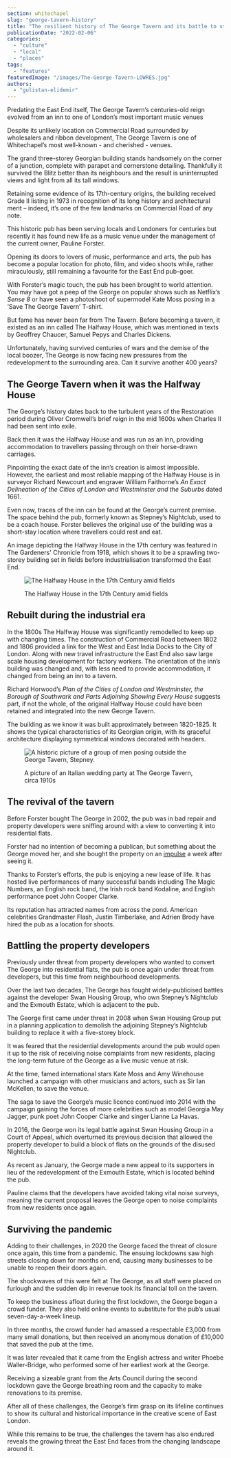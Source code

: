 ```yaml
---
section: whitechapel
slug: "george-tavern-history"
title: "The resilient history of The George Tavern and its battle to stay"
publicationDate: "2022-02-06"
categories: 
  - "culture"
  - "local"
  - "places"
tags: 
  - "features"
featuredImage: "/images/The-George-Tavern-LOWRES.jpg"
authors: 
  - "gulistan-elidemir"
---
```


Predating the East End itself, The George Tavern’s centuries-old reign evolved from an inn to one of London’s most important music venues

Despite its unlikely location on Commercial Road surrounded by wholesalers and ribbon development, The George Tavern is one of Whitechapel’s most well-known - and cherished - venues. 

The grand three-storey Georgian building stands handsomely on the corner of a junction, complete with parapet and cornerstone detailing. Thankfully it survived the Blitz better than its neighbours and the result is uninterrupted views and light from all its tall windows. 

Retaining some evidence of its 17th-century origins, the building received Grade II listing in 1973 in recognition of its long history and architectural merit – indeed, it’s one of the few landmarks on Commercial Road of any note.

This historic pub has been serving locals and Londoners for centuries but recently it has found new life as a music venue under the management of the current owner, Pauline Forster.

Opening its doors to lovers of music, performance and arts, the pub has become a popular location for photo, film, and video shoots while, rather miraculously, still remaining a favourite for the East End pub-goer. 

With Forster’s magic touch, the pub has been brought to world attention. You may have got a peep of the George on popular shows such as Netflix’s _Sense 8_ or have seen a photoshoot of supermodel Kate Moss posing in a ‘Save The George Tavern’ T-shirt. 

But fame has never been far from The Tavern. Before becoming a tavern, it existed as an inn called The Halfway House, which was mentioned in texts by Geoffrey Chaucer, Samuel Pepys and Charles Dickens.

Unfortunately, having survived centuries of wars and the demise of the local boozer, The George is now facing new pressures from the redevelopment to the surrounding area. Can it survive another 400 years? 

## The George Tavern when it was the Halfway House

The George’s history dates back to the turbulent years of the Restoration period during Oliver Cromwell’s brief reign in the mid 1600s when Charles II had been sent into exile. 

Back then it was the Halfway House and was run as an inn, providing accommodation to travellers passing through on their horse-drawn carriages. 

Pinpointing the exact date of the inn’s creation is almost impossible. However, the earliest and most reliable mapping of the Halfway House is in surveyor Richard Newcourt and engraver William Faithorne’s _An Exact Delineation of the Cities of London and Westminster and the Suburbs_ dated 1661. 

Even now, traces of the inn can be found at the George’s current premise. The space behind the pub, formerly known as Stepney’s Nightclub, used to be a coach house. Forster believes the original use of the building was a short-stay location where travellers could rest and eat. 

An image depicting the Halfway House in the 17th century was featured in The Gardeners' Chronicle from 1918, which shows it to be a sprawling two-storey building set in fields before industrialisation transformed the East End.

<figure>

![The Halfway House in the 17th Century amid fields](/images/Halfway-House-in-the-17th-Century.jpeg)

<figcaption>

The Halfway House in the 17th Century amid fields

</figcaption>

</figure>

## Rebuilt during the industrial era

In the 1800s The Halfway House was significantly remodelled to keep up with changing times. The construction of Commercial Road between 1802 and 1806 provided a link for the West and East India Docks to the City of London. Along with new travel infrastructure the East End also saw large scale housing development for factory workers. The orientation of the inn’s building was changed and, with less need to provide accommodation, it changed from being an inn to a tavern.

Richard Horwood’s _Plan of the Cities of London and Westminster, the Borough of Southwark and Parts Adjoining Showing Every House_ suggests part, if not the whole, of the original Halfway House could have been retained and integrated into the new George Tavern. 

The building as we know it was built approximately between 1820-1825. It shows the typical characteristics of its Georgian origin, with its graceful architecture displaying symmetrical windows decorated with headers. 

<figure>

![A historic picture of a group of men posing outside the George Tavern, Stepney.](/images/old-pic-george.jpg)

<figcaption>

A picture of an Italian wedding party at The George Tavern, circa 1910s

</figcaption>

</figure>

## The revival of the tavern 

Before Forster bought The George in 2002, the pub was in bad repair and property developers were sniffing around with a view to converting it into residential flats. 

Forster had no intention of becoming a publican, but something about the George moved her, and she bought the property on an [impulse](https://spitalfieldslife.com/2013/08/31/at-the-george-tavern/) a week after seeing it.

Thanks to Forster’s efforts, the pub is enjoying a new lease of life. It has hosted live performances of many successful bands including The Magic Numbers, an English rock band, the Irish rock band Kodaline, and English performance poet John Cooper Clarke. 

Its reputation has attracted names from across the pond. American celebrities Grandmaster Flash, Justin Timberlake, and Adrien Brody have hired the pub as a location for shoots.

## Battling the property developers

Previously under threat from property developers who wanted to convert The George into residential flats, the pub is once again under threat from developers, but this time from neighbourhood developments. 

Over the last two decades, The George has fought widely-publicised battles against the developer Swan Housing Group, who own Stepney’s Nightclub and the Exmouth Estate, which is adjacent to the pub.

The George first came under threat in 2008 when Swan Housing Group put in a planning application to demolish the adjoining Stepney’s Nightclub building to replace it with a five-storey block. 

It was feared that the residential developments around the pub would open it up to the risk of receiving noise complaints from new residents, placing the long-term future of the George as a live music venue at risk.

At the time, famed international stars Kate Moss and Amy Winehouse launched a campaign with other musicians and actors, such as Sir Ian McKellen, to save the venue. 

The saga to save the George’s music licence continued into 2014 with the campaign gaining the forces of more celebrities such as model Georgia May Jagger, punk poet John Cooper Clarke and singer Lianne La Havas. 

In 2016, the George won its legal battle against Swan Housing Group in a Court of Appeal, which overturned its previous decision that allowed the property developer to build a block of flats on the grounds of the disused Nightclub.

As recent as January, the George made a new appeal to its supporters in lieu of the redevelopment of the Exmouth Estate, which is located behind the pub. 

Pauline claims that the developers have avoided taking vital noise surveys, meaning the current proposal leaves the George open to noise complaints from new residents once again.

## Surviving the pandemic

Adding to their challenges, in 2020 the George faced the threat of closure once again, this time from a pandemic. The ensuing lockdowns saw high streets closing down for months on end, causing many businesses to be unable to reopen their doors again.

The shockwaves of this were felt at The George, as all staff were placed on furlough and the sudden dip in revenue took its financial toll on the tavern.

To keep the business afloat during the first lockdown, the George began a crowd funder. They also held online events to substitute for the pub’s usual seven-day-a-week lineup. 

In three months, the crowd funder had amassed a respectable £3,000 from many small donations, but then received an anonymous donation of £10,000 that saved the pub at the time. 

It was later revealed that it came from the English actress and writer Phoebe Waller-Bridge, who performed some of her earliest work at the George.

Receiving a sizeable grant from the Arts Council during the second lockdown gave the George breathing room and the capacity to make renovations to its premise. 

After all of these challenges, the George’s firm grasp on its lifeline continues to show its cultural and historical importance in the creative scene of East London. 

While this remains to be true, the challenges the tavern has also endured reveals the growing threat the East End faces from the changing landscape around it.
